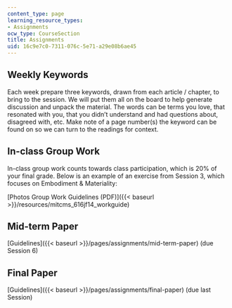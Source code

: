 ```yaml
---
content_type: page
learning_resource_types:
- Assignments
ocw_type: CourseSection
title: Assignments
uid: 16c9e7c0-7311-076c-5e71-a29e08b6ae45
---
```


Weekly Keywords
---------------

Each week prepare three keywords, drawn from each article / chapter, to bring to the session. We will put them all on the board to help generate discussion and unpack the material. The words can be terms you love, that resonated with you, that you didn’t understand and had questions about, disagreed with, etc. Make note of a page number(s) the keyword can be found on so we can turn to the readings for context.

In-class Group Work
-------------------

In-class group work counts towards class participation, which is 20% of your final grade. Below is an example of an exercise from Session 3, which focuses on Embodiment & Materiality:

[Photos Group Work Guidelines (PDF)]({{< baseurl >}}/resources/mitcms_616jf14_workguide)

Mid-term Paper
--------------

[Guidelines]({{< baseurl >}}/pages/assignments/mid-term-paper) (due Session 6)

Final Paper
-----------

[Guidelines]({{< baseurl >}}/pages/assignments/final-paper) (due last Session)